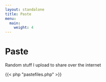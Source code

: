 ```yaml
---
layout: standalone
title: Paste
menu:
  main:
    weight: 4
---
```


# Paste

Random stuff I upload to share over the internet

{{< php "pastefiles.php" >}}


